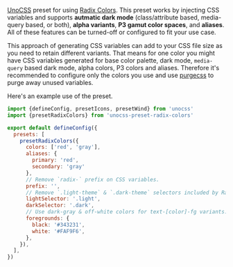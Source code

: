 [UnoCSS](https://unocss.dev) preset for using [Radix Colors](https://www.radix-ui.com/colors). This preset works by injecting CSS variables and supports **autmatic dark mode** (class/attribute based, media-query based, or both), **alpha variants**, **P3 gamut color spaces**, and **aliases**. All of these features can be turned-off or configured to fit your use case.

This approach of generating CSS variables can add to your CSS file size as you need to retain different variants. That means for one color you might have CSS variables generated for base color palette, dark mode, `media-query` based dark mode, alpha colors, P3 colors and aliases. Therefore it's recommended to configure only the colors you use and use [purgecss](https://purgecss.com) to purge away unused variables.

Here's an example use of the preset.

```js
import {defineConfig, presetIcons, presetWind} from 'unocss'
import {presetRadixColors} from 'unocss-preset-radix-colors'

export default defineConfig({
  presets: [
    presetRadixColors({
      colors: ['red', 'gray'],
      aliases: {
        primary: 'red',
        secondary: 'gray'
      },
      // Remove `radix-` prefix on CSS variables.
      prefix: '',
      // Remove `.light-theme` & `.dark-theme` selectors included by Radix.
      lightSelector: '.light',
      darkSelector: '.dark',
      // Use dark-gray & off-white colors for text-[color]-fg variants.
      foregrounds: {
        black: '#343231',
        white: '#FAF9F6',
      },
    }),
  ],
})
```
